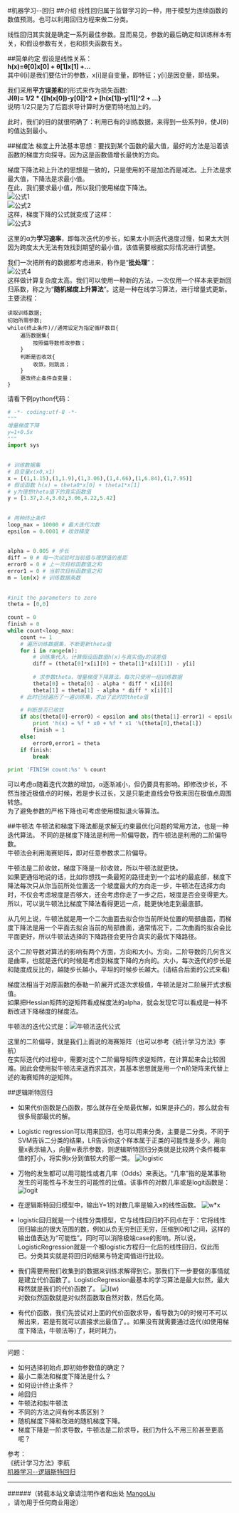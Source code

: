 ﻿#机器学习--回归
##介绍
线性回归属于监督学习的一种，用于模型为连续函数的数值预测。也可以利用回归方程来做二分类。<br>

线性回归其实就是确定一系列最佳参数。显而易见，参数的最后确定和训练样本有关，和假设参数有关，也和损失函数有关。<br>

##简单约定
假设是线性关系：<br>
**h(x)=θ[0]x[0] + θ[1]x[1] +...**<br>
其中θ[i]是我们要估计的参数，x[i]是自变量，即特征；y[i]是因变量，即结果。<br>

我们采用**平方误差和**的形式来作为损失函数:<br>
**J(θ)= 1/2 * {[h(x[0])-y[0]]^2 + [h(x[1])-y[1]]^2 + ...}**<br>
说明:1/2只是为了后面求导计算时方便而特地加上的。<br>

此时，我们的目的就很明确了：利用已有的训练数据，来得到一些系列θ，使J(θ)的值达到最小。<br>

##梯度法
梯度上升法基本思想：要找到某个函数的最大值，最好的方法是沿着该函数的梯度方向探寻。因为这是函数值增长最快的方向。<br>

梯度下降法和上升法的思想是一致的，只是使用的不是加法而是减法。上升法是求最大值，下降法是求最小值。<br>
在此，我们要求最小值，所以我们使用梯度下降法。<br>
![公式1](/images/jiqixuexi/ML_LR_1.png)<br>
![公式2](/images/jiqixuexi/ML_LR_2.png)<br>
这样，梯度下降的公式就变成了这样：<br>
![公式3](/images/jiqixuexi/ML_LR_3.png)<br>

这里的α为**学习速率**，即每次迭代的步长，如果太小则迭代速度过慢，如果太大则因为跨度太大无法有效找到期望的最小值，该值需要根据实际情况进行调整。<br>

我们一次把所有的数据都考虑进来，称作是“**批处理**”：<br>
![公式4](/images/jiqixuexi/ML_LR_4.png)<br>
这样做计算复杂度太高。我们可以使用一种新的方法，一次仅用一个样本来更新回归系数，称之为“**随机梯度上升算法**”。这是一种在线学习算法，进行增量式更新。<br>
主要流程：<br>
```
读取训练数据;
初始所需参数;
while(终止条件)//通常设定为指定循环数目{
    遍历数据集{
        按照偏导数修改参数；
    }
    判断是否收敛{
        收敛，则跳出；
    }
    更改终止条件自变量；
}

```
请看下例python代码：<br>
```python
# -*- coding:utf-8 -*-  
""" 
增量梯度下降 
y=1+0.5x 
"""  
import sys  
  
  
# 训练数据集  
# 自变量x(x0,x1)  
x = [(1,1.15),(1,1.9),(1,3.06),(1,4.66),(1,6.84),(1,7.95)]  
# 假设函数 h(x) = theta0*x[0] + theta1*x[1]  
# y为理想theta值下的真实函数值  
y = [1.37,2.4,3.02,3.06,4.22,5.42]  
  
  
# 两种终止条件  
loop_max = 10000 # 最大迭代次数  
epsilon = 0.0001 # 收敛精度  
  
  
alpha = 0.005 # 步长  
diff = 0 # 每一次试验时当前值与理想值的差距  
error0 = 0 # 上一次目标函数值之和  
error1 = 0 # 当前次目标函数值之和  
m = len(x) # 训练数据条数  
  
  
#init the parameters to zero  
theta = [0,0]  
  
count = 0  
finish = 0  
while count<loop_max:  
    count += 1  
    # 遍历训练数据集，不断更新theta值  
    for i in range(m):  
        # 训练集代入，计算假设函数值h(x)与真实值y的误差值  
        diff = (theta[0]*x[i][0] + theta[1]*x[i][1]) - y[i]  
      
        # 求参数theta，增量梯度下降算法，每次只使用一组训练数据  
        theta[0] = theta[0] - alpha * diff * x[i][0]  
        theta[1] = theta[1] - alpha * diff * x[i][1]  
    # 此时已经遍历了一遍训练集，求出了此时的theta值  
    
    # 判断是否已收敛  
    if abs(theta[0]-error0) < epsilon and abs(theta[1]-error1) < epsilon:  
        print 'h(x) = %f * x0 + %f * x1 '%(theta[0],theta[1]) 
        finish = 1  
    else:  
        error0,error1 = theta  
    if finish:  
        break  
  
print 'FINISH count:%s' % count

```

可以考虑α随着迭代次数的增加，α逐渐减小，但仍要具有影响。即修改步长，不然当接近极值点的时候，若是步长过长，又是只能走直线会导致来回在极值点周围转悠。<br>
为了避免参数的严格下降也可考虑使用模拟退火等算法。<br>

##牛顿法
牛顿法和梯度下降法都是求解无约束最优化问题的常用方法，也是一种迭代算法。
不同的是梯度下降法是利用一阶偏导数，而牛顿法是利用的二阶偏导数。<br>
牛顿法会利用海赛矩阵，即对任意参数求二阶偏导。<br>

牛顿法是二阶收敛，梯度下降是一阶收敛，所以牛顿法就更快。<br>
如果更通俗地说的话，比如你想找一条最短的路径走到一个盆地的最底部，梯度下降法每次只从你当前所处位置选一个坡度最大的方向走一步，牛顿法在选择方向时，不仅会考虑坡度是否够大，还会考虑你走了一步之后，坡度是否会变得更大。<br>
所以，可以说牛顿法比梯度下降法看得更远一点，能更快地走到最底部。<br>

从几何上说，牛顿法就是用一个二次曲面去拟合你当前所处位置的局部曲面，而梯度下降法是用一个平面去拟合当前的局部曲面，通常情况下，二次曲面的拟合会比平面更好，所以牛顿法选择的下降路径会更符合真实的最优下降路径。<br>

这个二阶导数对算法的影响有两个方面，方向和大小。方向，二阶导数的几何含义是曲率，也就是迭代的时候是考虑到梯度下降的方向的。大小，每次迭代的步长是和陡度成反比的，越陡步长越小，平坦的时候步长越大。(请结合后面的公式来看)<br>

梯度法相当于对原函数的泰勒一阶展开式逐次求极值，牛顿法是对二阶展开式求极值。<br>
如果把Hessian矩阵的逆矩阵看成梯度法的alpha，就会发现它可以看成是一种不断改进下降梯度的梯度法。<br>

牛顿法的迭代公式是：![牛顿法迭代公式](/images/jiqixuexi/ML_NEWTON.png)<br>

这里的二阶偏导，就是我们上面说的海赛矩阵（也可以参考《统计学习方法》李航）<br>
在实际迭代的过程中，需要对这个二阶偏导矩阵求逆矩阵，在计算起来会比较困难。因此会使用拟牛顿法来退而求其次，其基本思想就是用一个n阶矩阵来代替上述的海赛矩阵的逆矩阵。<br>


##逻辑斯特回归
* 如果代价函数是凸函数，那么就存在全局最优解，如果是非凸的，那么就会有很多局部最优的解。

* Logistic regression可以用来回归，也可以用来分类，主要是二分类。不同于SVM告诉二分类的结果，LR告诉你这个样本属于正类的可能性是多少。用向量x表示输入，向量w表示参数，则逻辑斯特回归分类就是比较两个条件概率值的打小，将实例x分到值较大的那一类。
![logistic](/images/jiqixuexi/ML_LOGIT1.png)

* 万物的发生都可以用可能性或者几率（Odds）来表达。“几率”指的是某事物发生的可能性与不发生的可能性的比值。该事件的对数几率或是logit函数是：
![logit](/images/jiqixuexi/ML_LOGIT2.png)

* 在逻辑斯特回归模型中，输出Y=1的对数几率是输入x的线性函数。
![w*x](/images/jiqixuexi/ML_LOGIT3.png)

* logistic回归就是一个线性分类模型，它与线性回归的不同点在于：它将线性回归输出的很大范围的数，例如从负无穷到正无穷，压缩到0和1之间，这样的输出值表达为“可能性”。同时可以消除极端case的影响。所以说，LogisticRegression就是一个被logistic方程归一化后的线性回归，仅此而已。分类其实就是将回归的结果与特定阈值进行比较。

* 我们需要用我们收集到的数据来训练求解得到它。那我们下一步要做的事情就是建立代价函数了。LogisticRegression最基本的学习算法是最大似然，最大释然就是我们的代价函数了。
![l(w)](/images/jiqixuexi/ML_LOGIT4.png)<br>
对数似然函数就是对似然函数取自然对数，然后化简。

* 有代价函数，我们先尝试对上面的代价函数求导，看导数为0的时候可不可以解出来，若是有就可以直接求出最值了。。如果没有就需要通过迭代(如使用梯度下降法，牛顿法等)了，耗时耗力。










--------------------------------
问题：<br>
* 如何选择初始点,即初始参数值的确定？<br>
* 最小二乘法和梯度下降法是什么？<br>
* 如何设计终止条件？<br>
* 岭回归<br>
* 牛顿法和拟牛顿法<br>
* 不同的方法之间有何本质区别？<br>
* 随机梯度下降和改进的随机梯度下降。<br>
* 梯度下降是一阶求导数，牛顿法是二阶求导，我们为什么不用三阶甚至更高呢？<br>

参考：<br>
《统计学习方法》李航<br>
[机器学习--逻辑斯特回归](http://blog.csdn.net/zouxy09/article/details/20319673)<br>


--------------------------------
######（转载本站文章请注明作者和出处 <a href="https://github.com/MangoLiu">MangoLiu</a> ，请勿用于任何商业用途）

